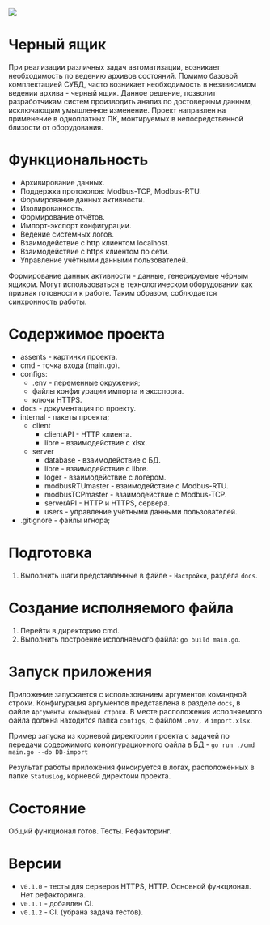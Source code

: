 ![](https://github.com/Part001-R/assets/blob/main/assets/BlackBox.png)

# Черный ящик

При реализации различных задач автоматизации, возникает необходимость по ведению архивов состояний. Помимо базовой комплектацией СУБД, часто возникает необходимость в независимом ведении архива - черный ящик. Данное решение, позволит разработчикам систем производить анализ по достоверным данным, исключающим умышленное изменение. Проект направлен на применение в одноплатных ПК, монтируемых в непосредственной близости от оборудования. 

# Функциональность
+ Архивирование данных.
+ Поддержка протоколов: Modbus-TCP, Modbus-RTU.
+ Формирование данных активности.
+ Изолированность.
+ Формирование отчётов.
+ Импорт-экспорт конфигурации.
+ Ведение системных логов.
+ Взаимодействие с http клиентом localhost.
+ Взаимодействие с https клиентом по сети.
+ Управление учётными данными пользователей.

Формирование данных активности - данные, генерируемые чёрным ящиком. Могут использоваться в технологическом оборудовании как признак готовности к работе. Таким образом, соблюдается синхронность работы.

# Содержимое проекта
+ assents - картинки проекта.
+ cmd - точка входа (main.go).
+ configs:
  + .env - переменные окружения;
  + файлы конфигурации импорта и эксспорта.
  + ключи HTTPS.
+ docs - документация по проекту.
+ internal - пакеты проекта;
  + client
    + clientAPI - HTTP клиента.
    + libre - взаимодействие с xlsx.
  + server
    +  database - взаимодействие с БД.
    +  libre - взаимодействие с libre.
    +  loger - взаимодействие с логером.
    +  modbusRTUmaster - взаимодействие с Modbus-RTU.
    +  modbusTCPmaster - взаимодействие с Modbus-TCP.
    +  serverAPI - HTTP и HTTPS, сервера.
    +  users - управление учётными данными пользователей.
+ .gitignore - файлы игнора;

# Подготовка
1. Выполнить шаги представленные в файле - `Настройки`, раздела `docs`.

# Создание исполняемого файла
1. Перейти в директорию cmd.
2. Выполнить построение исполняемого файла: `go build main.go`.

# Запуск приложения
Приложение запускается с использованием аргументов командной строки. Конфигурация аргументов представлена в разделе `docs`, в файле `Аргументы командной строки`.
В месте расположения исполняемого файла должна находится папка `configs`, с файлом `.env,` и `import.xlsx`.

Пример запуска из корневой директории проекта с задачей по передачи содержимого конфигурационного файла в БД - `go run ./cmd main.go --do DB-import`

Результат работы приложения фиксируется в логах, расположенных в папке `StatusLog`, корневой директоии проекта. 

# Состояние
Общий функционал готов. Тесты. Рефакторинг.

# Версии
+ `v0.1.0` - тесты для серверов HTTPS, HTTP. Основной функционал. Нет рефакторинга. 
+ `v0.1.1` - добавлен CI.
+ `v0.1.2` - CI. (убрана задача тестов).